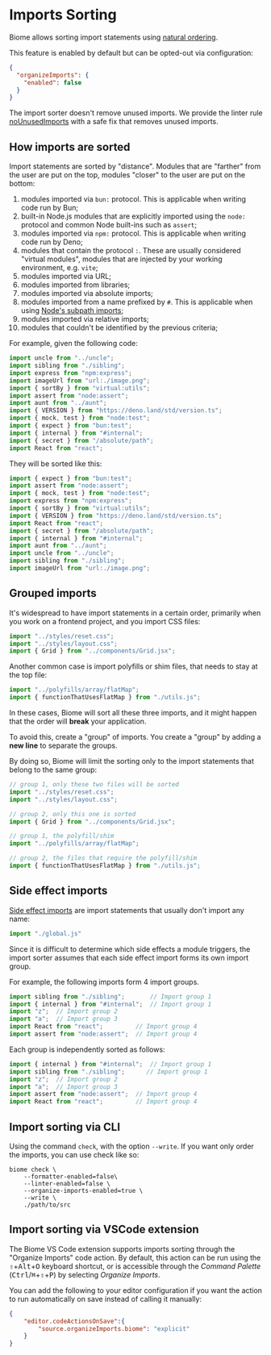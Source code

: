 # Imports Sorting

Biome allows sorting import statements using [natural ordering](https://en.wikipedia.org/wiki/Natural_sort_order).

This feature is enabled by default but can be opted-out via configuration:

```json
{
  "organizeImports": {
    "enabled": false
  }
}
```

The import sorter doesn't remove unused imports. We provide the linter rule [noUnusedImports](https://en.wikipedia.org/wiki/Natural_sort_order) with a safe fix that removes unused imports.

## How imports are sorted

Import statements are sorted by "distance". Modules that are "farther" from the user are put on the top, modules "closer" to the user are put on the bottom:

1. modules imported via `bun:` protocol. This is applicable when writing code run by Bun;
1. built-in Node.js modules that are explicitly imported using the `node:` protocol and common Node built-ins such as `assert`;
1. modules imported via `npm:` protocol. This is applicable when writing code run by Deno;
1. modules that contain the protocol `:`. These are usually considered "virtual modules", modules that are injected by your working environment, e.g. `vite`;
1. modules imported via URL;
1. modules imported from libraries;
1. modules imported via absolute imports;
1. modules imported from a name prefixed by `#`. This is applicable when using [Node's subpath imports](https://nodejs.org/api/packages.html#subpath-imports);
1. modules imported via relative imports;
1. modules that couldn't be identified by the previous criteria;

For example, given the following code:

```ts
import uncle from "../uncle";
import sibling from "./sibling";
import express from "npm:express";
import imageUrl from "url:./image.png";
import { sortBy } from "virtual:utils";
import assert from "node:assert";
import aunt from "../aunt";
import { VERSION } from "https://deno.land/std/version.ts";
import { mock, test } from "node:test";
import { expect } from "bun:test";
import { internal } from "#internal";
import { secret } from "/absolute/path";
import React from "react";
```

They will be sorted like this:

```ts
import { expect } from "bun:test";
import assert from "node:assert";
import { mock, test } from "node:test";
import express from "npm:express";
import { sortBy } from "virtual:utils";
import { VERSION } from "https://deno.land/std/version.ts";
import React from "react";
import { secret } from "/absolute/path";
import { internal } from "#internal";
import aunt from "../aunt";
import uncle from "../uncle";
import sibling from "./sibling";
import imageUrl from "url:./image.png";
```

## Grouped imports

It's widespread to have import statements in a certain order, primarily when you work on a frontend project, and you import CSS files:

```js
import "../styles/reset.css";
import "../styles/layout.css";
import { Grid } from "../components/Grid.jsx";
```

Another common case is import polyfills or shim files, that needs to stay at the top file:

```js
import "../polyfills/array/flatMap";
import { functionThatUsesFlatMap } from "./utils.js";
```

In these cases, Biome will sort all these three imports, and it might happen that the order will **break** your application.

To avoid this, create a "group" of imports. You create a "group" by adding a **new line** to separate the groups.

By doing so, Biome will limit the sorting only to the import statements that belong to the same group:

```js
// group 1, only these two files will be sorted
import "../styles/reset.css";
import "../styles/layout.css";

// group 2, only this one is sorted
import { Grid } from "../components/Grid.jsx";
```

```js
// group 1, the polyfill/shim
import "../polyfills/array/flatMap";

// group 2, the files that require the polyfill/shim
import { functionThatUsesFlatMap } from "./utils.js";
```

## Side effect imports

[Side effect imports](https://developer.mozilla.org/en-US/docs/Web/JavaScript/Reference/Statements/import#forms_of_import_declarations) are import statements that usually don't import any name:

```js
import "./global.js"
```

Since it is difficult to determine which side effects a module triggers, the import sorter assumes that each side effect import forms its own import group.

For example, the following imports form 4 import groups.

```js
import sibling from "./sibling";       // Import group 1
import { internal } from "#internal";  // Import group 1
import "z";  // Import group 2
import "a";  // Import group 3
import React from "react";         // Import group 4
import assert from "node:assert";  // Import group 4
```

Each group is independently sorted as follows:

```js
import { internal } from "#internal";  // Import group 1
import sibling from "./sibling";      // Import group 1
import "z";  // Import group 2
import "a";  // Import group 3
import assert from "node:assert";  // Import group 4
import React from "react";         // Import group 4
```

## Import sorting via CLI

Using the command `check`, with the option `--write`. If you want only order the imports, you can use check like so:

```shell
biome check \
    --formatter-enabled=false\
    --linter-enabled=false \
    --organize-imports-enabled=true \
    --write \
    ./path/to/src
```

## Import sorting via VSCode extension

The Biome VS Code extension supports imports sorting through the "Organize Imports" code action.
By default, this action can be run using the <kbd title="Shift">⇧</kbd>+<kbd>Alt</kbd>+<kbd>O</kbd> keyboard shortcut, or is accessible through the _Command Palette_ (<kbd>Ctrl</kbd>/<kbd title="Cmd">⌘</kbd>+<kbd title="Shift">⇧</kbd>+<kbd>P</kbd>) by selecting _Organize Imports_.

You can add the following to your editor configuration if you want the action to run automatically on save instead of calling it manually:

```json
{
	"editor.codeActionsOnSave":{
		"source.organizeImports.biome": "explicit"
	}
}
```